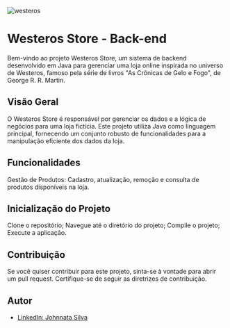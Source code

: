![westeros](https://github.com/johnnataa/westeros_store/assets/147341840/ffd13a07-0351-4d55-bf6e-1b56c6ea17f4)

# Westeros Store - Back-end

Bem-vindo ao projeto Westeros Store, um sistema de backend desenvolvido em Java para gerenciar uma loja online inspirada no universo de Westeros, famoso pela série de livros "As Crônicas de Gelo e Fogo", de George R. R. Martin.

## Visão Geral

O Westeros Store é responsável por gerenciar os dados e a lógica de negócios para uma loja fictícia. Este projeto utiliza Java como linguagem principal, fornecendo um conjunto robusto de funcionalidades para a manipulação eficiente dos dados da loja.

## Funcionalidades

Gestão de Produtos: Cadastro, atualização, remoção e consulta de produtos disponíveis na loja.

## Inicialização do Projeto

Clone o repositório;
Navegue até o diretório do projeto;
Compile o projeto;
Execute a aplicação.

## Contribuição

Se você quiser contribuir para este projeto, sinta-se à vontade para abrir um pull request.
Certifique-se de seguir as diretrizes de contribuição.

## Autor

- [LinkedIn: Johnnata Silva](www.linkedin.com/in/johnnata-silva)
